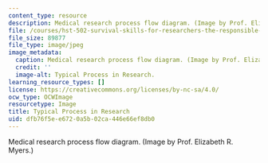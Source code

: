 ```yaml
---
content_type: resource
description: Medical research process flow diagram. (Image by Prof. Elizabeth R. Myers.)
file: /courses/hst-502-survival-skills-for-researchers-the-responsible-conduct-of-research-spring-2003/dfb76f5ee6720a5b02ca446e66ef8db0_hst-502s03.jpg
file_size: 89877
file_type: image/jpeg
image_metadata:
  caption: Medical research process flow diagram. (Image by Prof. Elizabeth R. Myers.)
  credit: ''
  image-alt: Typical Process in Research.
learning_resource_types: []
license: https://creativecommons.org/licenses/by-nc-sa/4.0/
ocw_type: OCWImage
resourcetype: Image
title: Typical Process in Research
uid: dfb76f5e-e672-0a5b-02ca-446e66ef8db0
---
```

Medical research process flow diagram. (Image by Prof. Elizabeth R. Myers.)
